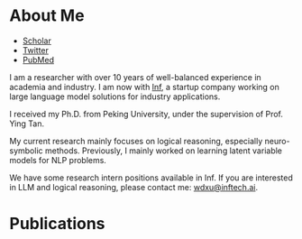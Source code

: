 # About Me

- [Scholar](https://scholar.google.com/citations?user=5YhrVbEAAAAJ&hl=en)
- [Twitter](https://twitter.com/wead_hsu)
- [PubMed](https://www.ncbi.nlm.nih.gov/pubmed/?term=weidi+xu)


I am a researcher with over 10 years of well-balanced experience in academia and industry. I am now with [Inf](https://www.infly.cn/), a startup company working on large language model solutions for industry applications.

I received my Ph.D. from Peking University, under the supervision of Prof. Ying Tan.

My current research mainly focuses on logical reasoning, especially neuro-symbolic methods. Previously, I mainly worked on learning latent variable models for NLP problems.

We have some research intern positions available in Inf. If you are interested in LLM and logical reasoning, please contact me: wdxu@inftech.ai.


# Publications

